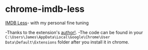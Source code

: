 chrome-imdb-less
================

[IMDB Less](https://chrome.google.com/webstore/detail/less-imdb/necddehinbndjblnhmgcodpobjfpblle)- with my personal fine tuning

-Thanks to the extension's [author!](http://johnaugust.com/2011/how-less-imdb-came-to-be).
-The code can be found in your `C:\Users\James\AppData\Local\Google\Chrome\User Data\Default\Extensions` folder after you install it in chrome.
